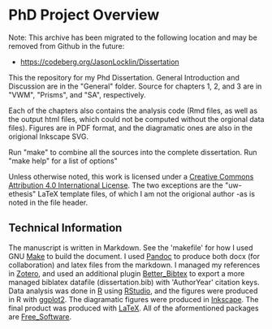 PhD Project Overview
===================

Note: This archive has been migrated to the following location and may be removed from Github in the future:
  - https://codeberg.org/JasonLocklin/Dissertation


This the repository for my Phd Dissertation. General Introduction
and Discussion are in the "General" folder. Source for chapters 1,
2, and 3 are in "VWM", "Prisms", and "SA", respectively. 

Each of the chapters also contains the analysis code (Rmd files,
as well as the output html files, which could not be computed
without the orgional data files). Figures are in PDF format, and
the diagramatic ones are also in the origional Inkscape SVG.

Run "make" to combine all the sources into the complete
dissertation. Run "make help" for a list of options"

Unless otherwise noted, this work is licensed under a
[Creative Commons Attribution 4.0 International License](http://creativecommons.org/licenses/by/4.0/). 
The two exceptions are the "uw-ethesis" LaTeX template files, of which I am not 
the origional author -as is noted in the file header.

Technical Information 
-------------------

The manuscript is written in Markdown. See the 'makefile' for how
I used GNU [Make](https://www.gnu.org/software/make/) to build the
document.  I used [Pandoc](http://pandoc.org/) to produce both
docx (for collaboration) and latex files from the markdown. I
managed my references in [Zotero](https://www.zotero.org/), and
used an additional plugin
[Better_Bibtex](https://zotplus.github.io/better-bibtex/Citation-Keys.html)
to export a more managed biblatex datafile (dissertation.bib) with
'AuthorYear' citation keys. Data analysis was done in
[R](www.r-project.org) using [RStudio](http://rstudio.com/), and
the figures were produced in R with [ggplot2](ggplot2.org).  The
diagramatic figures were produced in [Inkscape](inkscape.org).
The final product was produced with [LaTeX](latex-project.org).
All of the aformentioned packages are
[Free_Software](https://www.fsf.org/about/what-is-free-software).

